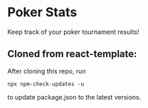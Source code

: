 # Poker Stats
Keep track of your poker tournament results!


## Cloned from react-template:
After cloning this repo, run
```
npx npm-check-updates -u
```
to update package.json to the latest versions.
